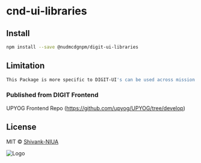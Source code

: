 
# cnd-ui-libraries

## Install

```bash
npm install --save @nudmcdgnpm/digit-ui-libraries
```

## Limitation

```bash
This Package is more specific to DIGIT-UI's can be used across mission's
```


### Published from DIGIT Frontend 
UPYOG Frontend Repo (https://github.com/upyog/UPYOG/tree/develop)


## License

MIT © [Shivank-NIUA](https://github.com/ShivankShuklaa)


![Logo](https://in-egov-assets.s3.ap-south-1.amazonaws.com/images/Upyog-logo.png)